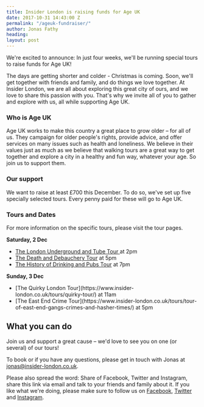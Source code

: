```yaml
---
title: Insider London is raising funds for Age UK
date: 2017-10-31 14:43:00 Z
permalink: "/ageuk-fundraiser/"
author: Jonas Fathy
heading: 
layout: post
---
```


We're excited to announce: In just four weeks, we'll be running special tours to raise funds for Age UK!

The days are getting shorter and colder - Christmas is coming. Soon, we'll get together with friends and family, and do things we love together. At Insider London, we are all about exploring this great city of ours, and we love to share this passion with you. That's why we invite all of you to gather and explore with us, all while supporting Age UK.

### Who is Age UK

Age UK works to make this country a great place to grow older – for all of us. They campaign for older people's rights, provide advice, and offer services on many issues such as health and loneliness. We believe in their values just as much as we believe that walking tours are a great way to get together and explore a city in a healthy and fun way, whatever your age. So join us to support them.

### Our support

We want to raise at least £700 this December. To do so, we've set up five specially selected tours. Every penny paid for these will go to Age UK.

### Tours and Dates
For more information on the specific tours, please visit the tour pages.

**Saturday, 2 Dec**

<ul>
<li> <a href="https://www.insider-london.co.uk/tours/london-underground-and-tube-tour/">The London Underground and Tube Tour </a> at 2pm </li>
<li> <a href="https://www.insider-london.co.uk/tours/the-death-and-debauchery-tour/">The Death and Debauchery Tour</a> at 5pm</li>
<li> <a href= "(https://www.insider-london.co.uk/tours/history-of-drinking-and-pubs/)">The History of Drinking and Pubs Tour</a> at 7pm</li>
</ul>

**Sunday, 3 Dec**
<ul>
<li>[The Quirky London Tour](https://www.insider-london.co.uk/tours/quirky-tour/) at 11am</li>
<li>[The East End Crime Tour](https://www.insider-london.co.uk/tours/tour-of-east-end-gangs-crimes-and-hasher-times/) at 5pm </li>
</ul>

## What you can do
Join us and support a great cause – we'd love to see you on one (or several) of our tours!

To book or if you have any questions, please get in touch with Jonas at [jonas@insider-london.co.uk](mailto:jonas@insider-london.co.uk). 

Please also spread the word: Share of Facebook, Twitter and Instagram, share this link via email and talk to your friends and family about it. If you like what we're doing, please make sure to follow us on [Facebook](http://www.facebook.com/insiderlondon), [Twitter](https://twitter.com/insiderlondon) and [Instagram](https://www.instagram.com/insiderlondontours/). 